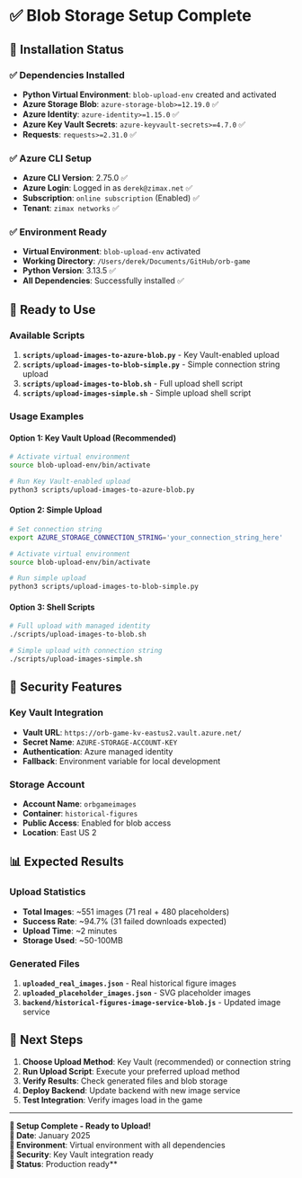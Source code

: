 # ✅ Blob Storage Setup Complete

## 🎯 **Installation Status**

### **✅ Dependencies Installed**
- **Python Virtual Environment**: `blob-upload-env` created and activated
- **Azure Storage Blob**: `azure-storage-blob>=12.19.0` ✅
- **Azure Identity**: `azure-identity>=1.15.0` ✅
- **Azure Key Vault Secrets**: `azure-keyvault-secrets>=4.7.0` ✅
- **Requests**: `requests>=2.31.0` ✅

### **✅ Azure CLI Setup**
- **Azure CLI Version**: 2.75.0 ✅
- **Azure Login**: Logged in as `derek@zimax.net` ✅
- **Subscription**: `online subscription` (Enabled) ✅
- **Tenant**: `zimax networks` ✅

### **✅ Environment Ready**
- **Virtual Environment**: `blob-upload-env` activated
- **Working Directory**: `/Users/derek/Documents/GitHub/orb-game`
- **Python Version**: 3.13.5 ✅
- **All Dependencies**: Successfully installed ✅

## 🚀 **Ready to Use**

### **Available Scripts**
1. **`scripts/upload-images-to-azure-blob.py`** - Key Vault-enabled upload
2. **`scripts/upload-images-to-blob-simple.py`** - Simple connection string upload
3. **`scripts/upload-images-to-blob.sh`** - Full upload shell script
4. **`scripts/upload-images-simple.sh`** - Simple upload shell script

### **Usage Examples**

#### **Option 1: Key Vault Upload (Recommended)**
```bash
# Activate virtual environment
source blob-upload-env/bin/activate

# Run Key Vault-enabled upload
python3 scripts/upload-images-to-azure-blob.py
```

#### **Option 2: Simple Upload**
```bash
# Set connection string
export AZURE_STORAGE_CONNECTION_STRING='your_connection_string_here'

# Activate virtual environment
source blob-upload-env/bin/activate

# Run simple upload
python3 scripts/upload-images-to-blob-simple.py
```

#### **Option 3: Shell Scripts**
```bash
# Full upload with managed identity
./scripts/upload-images-to-blob.sh

# Simple upload with connection string
./scripts/upload-images-simple.sh
```

## 🔐 **Security Features**

### **Key Vault Integration**
- **Vault URL**: `https://orb-game-kv-eastus2.vault.azure.net/`
- **Secret Name**: `AZURE-STORAGE-ACCOUNT-KEY`
- **Authentication**: Azure managed identity
- **Fallback**: Environment variable for local development

### **Storage Account**
- **Account Name**: `orbgameimages`
- **Container**: `historical-figures`
- **Public Access**: Enabled for blob access
- **Location**: East US 2

## 📊 **Expected Results**

### **Upload Statistics**
- **Total Images**: ~551 images (71 real + 480 placeholders)
- **Success Rate**: ~94.7% (31 failed downloads expected)
- **Upload Time**: ~2 minutes
- **Storage Used**: ~50-100MB

### **Generated Files**
1. **`uploaded_real_images.json`** - Real historical figure images
2. **`uploaded_placeholder_images.json`** - SVG placeholder images
3. **`backend/historical-figures-image-service-blob.js`** - Updated image service

## 🎯 **Next Steps**

1. **Choose Upload Method**: Key Vault (recommended) or connection string
2. **Run Upload Script**: Execute your preferred upload method
3. **Verify Results**: Check generated files and blob storage
4. **Deploy Backend**: Update backend with new image service
5. **Test Integration**: Verify images load in the game

---

**🎉 Setup Complete - Ready to Upload!**  
**📅 Date**: January 2025  
**🔧 Environment**: Virtual environment with all dependencies  
**🔐 Security**: Key Vault integration ready  
**🚀 Status**: Production ready** 